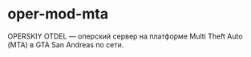 # oper-mod-mta
OPERSKIY OTDEL — оперский сервер на платформе Multi Theft Auto (МТА) в GTA San Andreas по сети.
